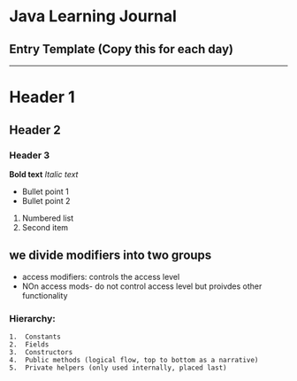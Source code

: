 # Java Learning Journal

## Entry Template (Copy this for each day)
------------------------------------------------------------------------
# Header 1
## Header 2
### Header 3

**Bold text**
*Italic text*

- Bullet point 1
- Bullet point 2

1. Numbered list
2. Second item

## we divide modifiers into two groups
- access modifiers: controls the access level
- NOn access mods- do not control access level but proivdes other functionality

### Hierarchy:
	1.	Constants
	2.	Fields
	3.	Constructors
	4.	Public methods (logical flow, top to bottom as a narrative)
	5.	Private helpers (only used internally, placed last)